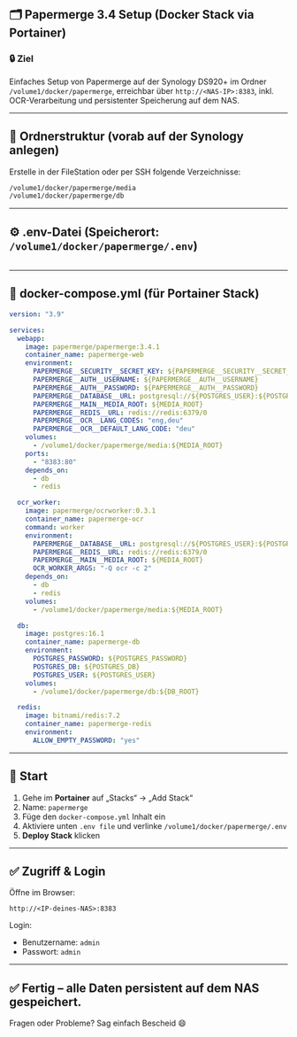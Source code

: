 ## 🗂️ Papermerge 3.4 Setup (Docker Stack via Portainer)

### 🔒 Ziel
Einfaches Setup von Papermerge auf der Synology DS920+ im Ordner `/volume1/docker/papermerge`, erreichbar über `http://<NAS-IP>:8383`, inkl. OCR-Verarbeitung und persistenter Speicherung auf dem NAS.

---

## 📁 Ordnerstruktur (vorab auf der Synology anlegen)

Erstelle in der FileStation oder per SSH folgende Verzeichnisse:

```bash
/volume1/docker/papermerge/media
/volume1/docker/papermerge/db
```

---

## ⚙️ .env-Datei (Speicherort: `/volume1/docker/papermerge/.env`)

```ini:hosts/DS920plus/Docker/Portainer/papermerge/.env.example
```

---

## 🐳 docker-compose.yml (für Portainer Stack)

```yaml:hosts/DS920plus/Docker/Portainer/papermerge/docker.compose.yml
version: "3.9"

services:
  webapp:
    image: papermerge/papermerge:3.4.1
    container_name: papermerge-web
    environment:
      PAPERMERGE__SECURITY__SECRET_KEY: ${PAPERMERGE__SECURITY__SECRET_KEY}
      PAPERMERGE__AUTH__USERNAME: ${PAPERMERGE__AUTH__USERNAME}
      PAPERMERGE__AUTH__PASSWORD: ${PAPERMERGE__AUTH__PASSWORD}
      PAPERMERGE__DATABASE__URL: postgresql://${POSTGRES_USER}:${POSTGRES_PASSWORD}@db:5432/${POSTGRES_DB}
      PAPERMERGE__MAIN__MEDIA_ROOT: ${MEDIA_ROOT}
      PAPERMERGE__REDIS__URL: redis://redis:6379/0
      PAPERMERGE__OCR__LANG_CODES: "eng,deu"
      PAPERMERGE__OCR__DEFAULT_LANG_CODE: "deu"
    volumes:
      - /volume1/docker/papermerge/media:${MEDIA_ROOT}
    ports:
      - "8383:80"
    depends_on:
      - db
      - redis

  ocr_worker:
    image: papermerge/ocrworker:0.3.1
    container_name: papermerge-ocr
    command: worker
    environment:
      PAPERMERGE__DATABASE__URL: postgresql://${POSTGRES_USER}:${POSTGRES_PASSWORD}@db:5432/${POSTGRES_DB}
      PAPERMERGE__REDIS__URL: redis://redis:6379/0
      PAPERMERGE__MAIN__MEDIA_ROOT: ${MEDIA_ROOT}
      OCR_WORKER_ARGS: "-Q ocr -c 2"
    depends_on:
      - db
      - redis
    volumes:
      - /volume1/docker/papermerge/media:${MEDIA_ROOT}

  db:
    image: postgres:16.1
    container_name: papermerge-db
    environment:
      POSTGRES_PASSWORD: ${POSTGRES_PASSWORD}
      POSTGRES_DB: ${POSTGRES_DB}
      POSTGRES_USER: ${POSTGRES_USER}
    volumes:
      - /volume1/docker/papermerge/db:${DB_ROOT}

  redis:
    image: bitnami/redis:7.2
    container_name: papermerge-redis
    environment:
      ALLOW_EMPTY_PASSWORD: "yes"
```

---

## 🚀 Start

1. Gehe im **Portainer** auf „Stacks“ → „Add Stack“
2. Name: `papermerge`
3. Füge den `docker-compose.yml` Inhalt ein
4. Aktiviere unten `.env file` und verlinke `/volume1/docker/papermerge/.env`
5. **Deploy Stack** klicken

---

## ✅ Zugriff & Login

Öffne im Browser:
```
http://<IP-deines-NAS>:8383
```
Login:
- Benutzername: `admin`
- Passwort: `admin`

---

## ✅ Fertig – alle Daten persistent auf dem NAS gespeichert.

Fragen oder Probleme? Sag einfach Bescheid 😄